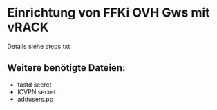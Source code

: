 # Einrichtung von FFKi OVH Gws mit vRACK

Details siehe steps.txt

## Weitere benötigte Dateien:
  - fastd secret
  - ICVPN secret
  - addusers.pp
